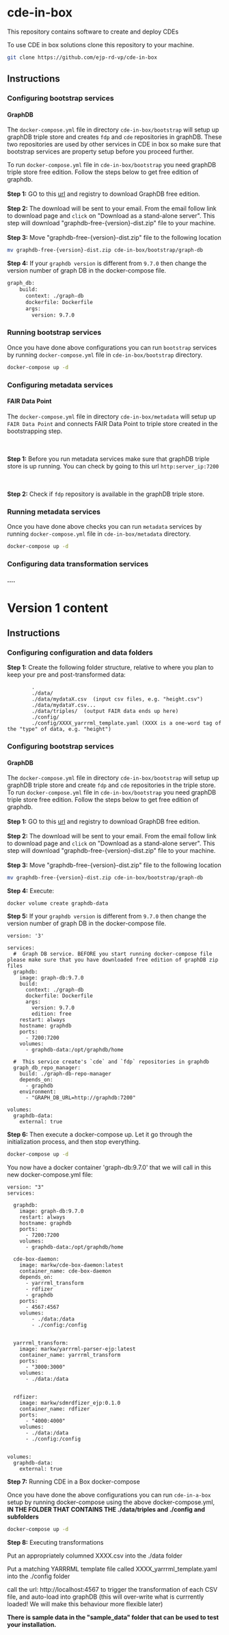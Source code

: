 # cde-in-box
This repository contains software to create and deploy CDEs

To use CDE in box solutions clone this repository to your machine.

```sh
git clone https://github.com/ejp-rd-vp/cde-in-box
```

## Instructions

### Configuring bootstrap services
#### GraphDB
The `docker-compose.yml` file in directory `cde-in-box/bootstrap` will setup up graphDB triple store and creates `fdp` and `cde` repositories in graphDB. These two repositories are used by other services in CDE in box so make sure that bootstrap services are property setup before you proceed further.
   
To run `docker-compose.yml` file in `cde-in-box/bootstrap` you need graphDB triple store free edition. Follow the steps below to get free edition of graphdb.
<br></br>
**Step 1:** GO to this [url](https://www.ontotext.com/products/graphdb/graphdb-free/) and registry to download GraphDB free edition.
<br></br>
**Step 2:** The download will be sent to your email. From the email follow link to download page and `click` on "Download as a stand-alone server". This step will download "graphdb-free-{version}-dist.zip" file to your machine.
<br></br>
**Step 3:** Move "graphdb-free-{version}-dist.zip" file to the following location

```sh
mv graphdb-free-{version}-dist.zip cde-in-box/bootstrap/graph-db
```

**Step 4:** If your `graphdb version` is different from `9.7.0` then change the version number of graph DB in the docker-compose file.

```sh
graph_db:
    build:
      context: ./graph-db
      dockerfile: Dockerfile        
      args:
        version: 9.7.0
```
### Running bootstrap services
Once you have done above configurations you can run `bootstrap` services by running `docker-compose.yml` file in `cde-in-box/bootstrap` directory.

```sh
docker-compose up -d
```




### Configuring metadata services
#### FAIR Data Point
The `docker-compose.yml` file in directory `cde-in-box/metadata` will setup up `FAIR Data Point` and connects FAIR Data Point to triple store created in the bootstrapping step.

<br></br>
**Step 1:** Before you run metadata services make sure that graphDB triple store is up running. You can check by going to this url `http:server_ip:7200`


<br></br>
**Step 2:** Check if `fdp` repository is available in the graphDB triple store.


### Running metadata services
Once you have done above checks you can run `metadata` services by running `docker-compose.yml` file in `cde-in-box/metadata` directory.

```sh
docker-compose up -d
```


### Configuring data transformation services
#### ....



# Version 1 content

## Instructions
### Configuring configuration and data folders 

**Step 1:** Create the following folder structure, relative to where you plan to keep your pre and post-transformed data:

```
        .
        ./data/   
        ./data/mydataX.csv  (input csv files, e.g. "height.csv")
        ./data/mydataY.csv...
        ./data/triples/  (output FAIR data ends up here)
        ./config/
        ./config/XXXX_yarrrml_template.yaml (XXXX is a one-word tag of the "type" of data, e.g. "height")
```

### Configuring bootstrap services
#### GraphDB
The `docker-compose.yml` file in directory `cde-in-box/bootstrap` will setup up graphDB triple store and create `fdp` and `cde` repositories in the triple store. 
To run `docker-compose.yml` file in `cde-in-box/bootstrap` you need graphDB triple store free edition. Follow the steps below to get free edition of graphdb.
<br></br>
**Step 1:** GO to this [url](https://www.ontotext.com/products/graphdb/graphdb-free/) and registry to download GraphDB free edition.
<br></br>
**Step 2:** The download will be sent to your email. From the email follow link to download page and `click` on "Download as a stand-alone server". This step will download "graphdb-free-{version}-dist.zip" file to your machine.
<br></br>
**Step 3:** Move "graphdb-free-{version}-dist.zip" file to the following location

```sh
mv graphdb-free-{version}-dist.zip cde-in-box/bootstrap/graph-db
```
**Step 4:** Execute:

```
docker volume create graphdb-data
```

**Step 5:** If your `graphdb version` is different from `9.7.0` then change the version number of graph DB in the docker-compose file.

```
version: '3'

services:
  #  Graph DB service. BEFORE you start running docker-compose file please make sure that you have downloaded free edition of graphDB zip files	
  graphdb:
    image: graph-db:9.7.0
    build:
      context: ./graph-db
      dockerfile: Dockerfile        
      args:
        version: 9.7.0
        edition: free
    restart: always
    hostname: graphdb
    ports:
      - 7200:7200
    volumes:
      - graphdb-data:/opt/graphdb/home
    
  #  This service create's `cde` and `fdp` repositories in graphdb	
  graph_db_repo_manager:
    build: ./graph-db-repo-manager
    depends_on:
      - graphdb
    environment:
      - "GRAPH_DB_URL=http://graphdb:7200"

volumes:
  graphdb-data:
    external: true

```


**Step 6:** Then execute a docker-compose up.   Let it go through the initialization process, and then stop everything.

```sh
docker-compose up -d
```

You now have a docker container 'graph-db:9.7.0' that we will call in this new docker-compose.yml file:

```
version: "3"
services:
  
  graphdb:
    image: graph-db:9.7.0
    restart: always
    hostname: graphdb
    ports:
      - 7200:7200
    volumes:
      - graphdb-data:/opt/graphdb/home

  cde-box-daemon: 
    image: markw/cde-box-daemon:latest
    container_name: cde-box-daemon
    depends_on:
      - yarrrml_transform
      - rdfizer
      - graphdb
    ports:
      - 4567:4567
    volumes:
        - ./data:/data
        - ./config:/config
        
        
  yarrrml_transform: 
    image: markw/yarrrml-parser-ejp:latest
    container_name: yarrrml_transform
    ports:
      - "3000:3000"
    volumes:
      - ./data:/data
  
  
  rdfizer: 
    image: markw/sdmrdfizer_ejp:0.1.0
    container_name: rdfizer
    ports:
      - "4000:4000"
    volumes:
      - ./data:/data
      - ./config:/config

    
volumes:
  graphdb-data:
    external: true

```

**Step 7:**  Running CDE in a Box docker-compose

Once you have done the above configurations you can run `cde-in-a-box` setup by running docker-compose using the above docker-compose.yml,
**IN THE FOLDER THAT CONTAINS THE ./data/triples and ./config and subfolders**

```sh
docker-compose up -d
```

**Step 8:**  Executing transformations

Put an appropriately columned XXXX.csv into the ./data folder

Put a matching YARRRML template file called XXXX_yarrrml_template.yaml into the ./config folder

call the url:  http://localhost:4567 to trigger the transformation of each CSV file, and auto-load into graphDB (this will over-write what is currrently loaded!  We will make this behaviour more flexible later)

**There is sample data in the "sample_data" folder that can be used to test your installation.**
